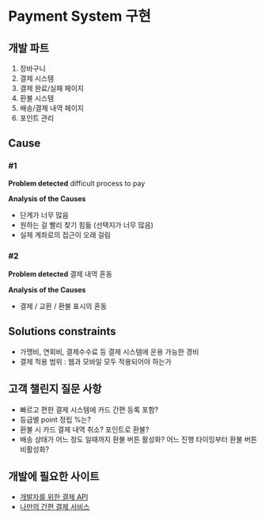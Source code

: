 ﻿# Payment System 구현

## 개발 파트
1. 장바구니
2. 결제 시스템
3. 결제 완료/실패 페이지
4. 환불 시스템
5. 배송/결제 내역 페이지
6. 포인트 관리

## Cause

### #1
**Problem detected** difficult process to pay

**Analysis of the Causes**
 - 단계가 너무 많음
 - 원하는 걸 빨리 찾기 힘듦 (선택지가 너무 많음)
 - 실제 계좌로의 접근이 오래 걸림
 
### #2
**Problem detected** 결제 내역 혼동

**Analysis of the Causes**
 - 결제 / 교환 / 환불 표시의 혼동


## Solutions constraints
- 가맹비, 연회비, 결제수수료 등 결제 시스템에 운용 가능한 경비
- 결제 적용 범위 : 웹과 모바일 모두 적용되어야 하는가


## 고객 챌린지 질문 사항

- 빠르고 편한 결제 시스템에 카드 간편 등록 포함?
- 등급별 point 정립 %는?
- 환불 시 카드 결제 내역 취소? 포인트로 환불?
- 배송 상태가 어느 정도 일때까지 환불 버튼 활성화? 어느 진행 타이밍부터 환불 버튼 비활성화?

## 개발에 필요한 사이트

- [개발자를 위한 결제 API](https://www.iamport.kr/pricing)
- [나만의 간편 결제 서비스](https://www.inicis.com/blog/archives/120106)
